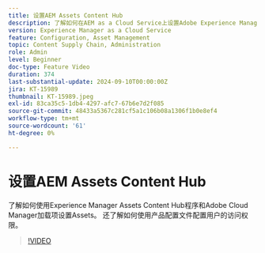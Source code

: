 ```yaml
---
title: 设置AEM Assets Content Hub
description: 了解如何在AEM as a Cloud Service上设置Adobe Experience Manager Assets Content Hub。
version: Experience Manager as a Cloud Service
feature: Configuration, Asset Management
topic: Content Supply Chain, Administration
role: Admin
level: Beginner
doc-type: Feature Video
duration: 374
last-substantial-update: 2024-09-10T00:00:00Z
jira: KT-15989
thumbnail: KT-15989.jpeg
exl-id: 83ca35c5-1db4-4297-afc7-67b6e7d2f085
source-git-commit: 48433a5367c281cf5a1c106b08a1306f1b0e8ef4
workflow-type: tm+mt
source-wordcount: '61'
ht-degree: 0%

---
```


# 设置AEM Assets Content Hub

了解如何使用Experience Manager Assets Content Hub程序和Adobe Cloud Manager加载项设置Assets。 还了解如何使用产品配置文件配置用户的访问权限。

>[!VIDEO](https://video.tv.adobe.com/v/3433513/?learn=on)
